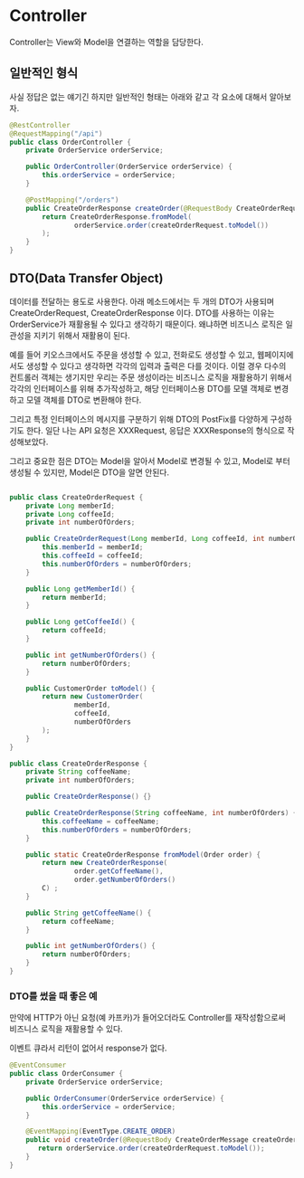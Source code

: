 # Controller

Controller는 View와 Model을 연결하는 역할을 담당한다.

## 일반적인 형식

사실 정답은 없는 얘기긴 하지만 일반적인 형태는 아래와 같고 각 요소에 대해서 알아보자.

```java
@RestController
@RequestMapping("/api")
public class OrderController {
    private OrderService orderService;

    public OrderController(OrderService orderService) {
        this.orderService = orderService;
    }

    @PostMapping("/orders")
    public CreateOrderResponse createOrder(@RequestBody CreateOrderRequest createOrderRequest)  {
        return CreateOrderResponse.fromModel(
                orderService.order(createOrderRequest.toModel())
        );
    }
}
```

## DTO(Data Transfer Object)

데이터를 전달하는 용도로 사용한다. 아래 메소드에서는 두 개의 DTO가 사용되며 CreateOrderRequest, CreateOrderResponse 이다.
DTO를 사용하는 이유는 OrderService가 재활용될 수 있다고 생각하기 때문이다. 왜냐하면 비즈니스 로직은 일관성을 지키기 위해서 재활용이 된다.

예를 들어 키오스크에서도 주문을 생성할 수 있고, 전화로도 생성할 수 있고, 웹페이지에서도 생성할 수 있다고 생각하면 각각의 입력과 출력은 다를 것이다. 
이럴 경우 다수의 컨트롤러 객체는 생기지만 우리는 주문 생성이라는 비즈니스 로직을 재활용하기 위해서 각각의 인터페이스를 위해 추가작성하고, 해당 인터페이스용 DTO를 모델 객체로 변경하고 모델 객체를 DTO로 변환해야 한다.

그리고 특정 인터페이스의 메시지를 구분하기 위해 DTO의 PostFix를 다양하게 구성하기도 한다. 일단 나는 API 요청은 XXXRequest, 응답은 XXXResponse의 형식으로 작성해보았다. 

그리고 중요한 점은 DTO는 Model을 알아서 Model로 변경될 수 있고, Model로 부터 생성될 수 있지만, Model은 DTO을 알면 안된다.


```java

public class CreateOrderRequest {
    private Long memberId;
    private Long coffeeId;
    private int numberOfOrders;

    public CreateOrderRequest(Long memberId, Long coffeeId, int numberOfOrders) {
        this.memberId = memberId;
        this.coffeeId = coffeeId;
        this.numberOfOrders = numberOfOrders;
    }

    public Long getMemberId() {
        return memberId;
    }

    public Long getCoffeeId() {
        return coffeeId;
    }

    public int getNumberOfOrders() {
        return numberOfOrders;
    }

    public CustomerOrder toModel() {
        return new CustomerOrder(
                memberId,
                coffeeId,
                numberOfOrders
        );
    }
}
```

```java
public class CreateOrderResponse {
    private String coffeeName;
    private int numberOfOrders;

    public CreateOrderResponse() {}

    public CreateOrderResponse(String coffeeName, int numberOfOrders) {
        this.coffeeName = coffeeName;
        this.numberOfOrders = numberOfOrders;
    }

    public static CreateOrderResponse fromModel(Order order) {
        return new CreateOrderResponse(
                order.getCoffeeName(),
                order.getNumberOfOrders()
        C) ;
    }

    public String getCoffeeName() {
        return coffeeName;
    }

    public int getNumberOfOrders() {
        return numberOfOrders;
    }
}
```

### DTO를 썼을 때 좋은 예

만약에 HTTP가 아닌 요청(예 카프카)가 들어오더라도 Controller를 재작성함으로써 비즈니스 로직을 재활용할 수 있다.

이벤트 큐라서 리턴이 없어서 response가 없다.

```java
@EventConsumer
public class OrderConsumer {
    private OrderService orderService;

    public OrderConsumer(OrderService orderService) {
        this.orderService = orderService;
    }

    @EventMapping(EventType.CREATE_ORDER)
    public void createOrder(@RequestBody CreateOrderMessage createOrderMessage)  {
       return orderService.order(createOrderRequest.toModel());
    }
}
```